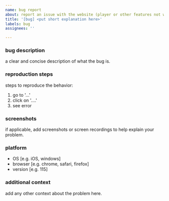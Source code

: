 ```yaml
---
name: bug report
about: report an issue with the website (player or other features not working)
title: '[bug] <put short explanation here>'
labels: bug
assignees: ''

---
```


### bug description
a clear and concise description of what the bug is.

### reproduction steps
steps to reproduce the behavior:
1. go to '...'
2. click on '....'
3. see error

### screenshots
if applicable, add screenshots or screen recordings to help explain your problem.

### platform
- OS [e.g. iOS, windows]
- browser [e.g. chrome, safari, firefox]
- version [e.g. 115]

### additional context
add any other context about the problem here.
